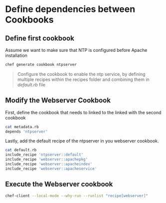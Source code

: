 # Define dependencies between Cookbooks

## Define first cookbook
Assume we want to make sure that NTP is configured before Apache installation
```bash
chef generate cookbook ntpserver
```
> Configure the cookbook to enable the ntp service, by defining multiple recipes within the recipes folder and combining them in *default.rb* file

## Modify the Webserver Cookbook
First, define the cookbook that needs to linked to the linked with the second cookbook

```bash
cat metadata.rb
depends 'ntpserver'
```

Lastly, add the default recipe of the ntpserver in you webserver cookbook.

```bash
cat default.rb
include_recipe 'ntpserver::default'
include_recipe 'webserver::apachepkg'
include_recipe 'webserver::apacheindex'
include_recipe 'webserver::apacheservice'
```

## Execute the Webserver cookbook
```bash
chef-client --local-mode --why-run --runlist "recipe[webserver]"
```